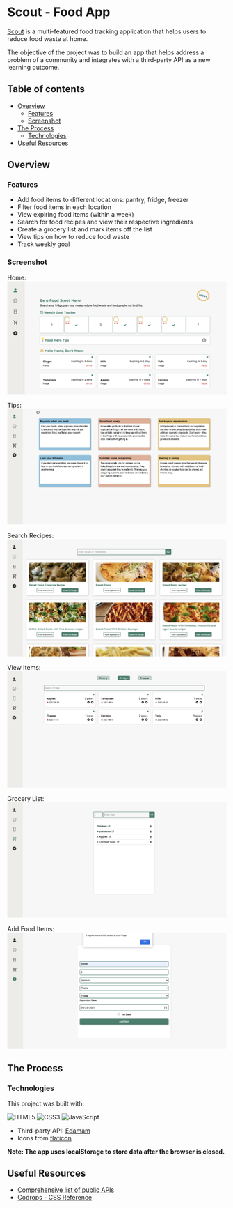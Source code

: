 # Scout - Food App

[Scout](https://yvettetan.github.io/batch8-frontend-activities/Scout/index.html) is a multi-featured food tracking application that helps users to reduce food waste at home.

The objective of the project was to build an app that helps address a problem of a community and integrates with a third-party API as a new learning outcome.

## Table of contents

- [Overview](#overview)
  - [Features](#features)
  - [Screenshot](#screenshot)
- [The Process](#the-process)
  - [Technologies](#technologies)
- [Useful Resources](#useful-resources)

## Overview

### Features

- Add food items to different locations: pantry, fridge, freezer
- Filter food items in each location
- View expiring food items (within a week)
- Search for food recipes and view their respective ingredients
- Create a grocery list and mark items off the list
- View tips on how to reduce food waste
- Track weekly goal

### Screenshot
Home:
![Home Page](Scout/assets/images/scout-home.png)

Tips:
![Food Waste Tips](Scout/assets/images/scout-tips.png)

Search Recipes:
![Search Recipes](Scout/assets/images/scout-recipes.png)

View Items:
![Search Item](Scout/assets/images/scout-search.png)

Grocery List:
![Grocery List](Scout/assets/images/scout-list.png)

Add Food Items:
![Add Item](Scout/assets/images/scout-add.png)

## The Process

### Technologies

This project was built with:

![HTML5](https://img.shields.io/badge/html5-%23E34F26.svg?&logo=html5&logoColor=white) ![CSS3](https://img.shields.io/badge/css3-%231572B6.svg?&logo=css3&logoColor=white) ![JavaScript](https://img.shields.io/badge/JavaScript%20-%23F7DF1E.svg?logo=javascript&logoColor=black)

- Third-party API: [Edamam](https://developer.edamam.com/)
- Icons from [flaticon](https://www.flaticon.com/)

**Note: The app uses localStorage to store data after the browser is closed.**

## Useful Resources

- [Comprehensive list of public APIs](https://github.com/public-apis/public-apis)
- [Codrops - CSS Reference](https://tympanus.net/codrops/css_reference/)
